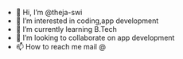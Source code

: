- 👋 Hi, I’m @theja-swi
- 👀 I’m interested in coding,app development
- 🌱 I’m currently learning B.Tech
- 💞️ I’m looking to collaborate on app development
- 📫 How to reach me mail @ 

<!---
theja-swi/theja-swi is a ✨ special ✨ repository because its `README.md` (this file) appears on your GitHub profile.
You can click the Preview link to take a look at your changes.
--->
